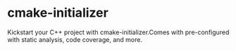 # cmake-initializer
Kickstart your C++ project with cmake-initializer.Comes with pre-configured with static analysis, code coverage, and more. 
